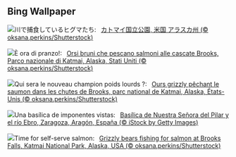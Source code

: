 ## Bing Wallpaper
![](https://www.bing.com/th?id=OHR.GrizzlyFalls_JA-JP3634717781_UHD.jpg&w=1000)川で捕食しているヒグマたち:&nbsp;&ensp;[カトマイ国立公園, 米国 アラスカ州 (© oksana.perkins/Shutterstock)](https://www.bing.com/th?id=OHR.GrizzlyFalls_JA-JP3634717781_UHD.jpg)
<br><br/>
![](https://www.bing.com/th?id=OHR.GrizzlyFalls_IT-IT0353576964_UHD.jpg&w=1000)È ora di pranzo!:&nbsp;&ensp;[Orsi bruni che pescano salmoni alle cascate Brooks, Parco nazionale di Katmai, Alaska, Stati Uniti (© oksana.perkins/Shutterstock)](https://www.bing.com/th?id=OHR.GrizzlyFalls_IT-IT0353576964_UHD.jpg)
<br><br/>
![](https://www.bing.com/th?id=OHR.GrizzlyFalls_FR-FR9827995252_UHD.jpg&w=1000)Qui sera le nouveau champion poids lourds ?:&nbsp;&ensp;[Ours grizzly pêchant le saumon dans les chutes de Brooks, parc national de Katmai, Alaska, États-Unis (© oksana.perkins/Shutterstock)](https://www.bing.com/th?id=OHR.GrizzlyFalls_FR-FR9827995252_UHD.jpg)
<br><br/>
![](https://www.bing.com/th?id=OHR.PilarFestivities_ES-ES6761605818_UHD.jpg&w=1000)Una basílica de imponentes vistas:&nbsp;&ensp;[Basílica de Nuestra Señora del Pilar y el río Ebro, Zaragoza, Aragón, España (© iStock by Getty Images)](https://www.bing.com/th?id=OHR.PilarFestivities_ES-ES6761605818_UHD.jpg)
<br><br/>
![](https://www.bing.com/th?id=OHR.GrizzlyFalls_EN-GB6799572223_UHD.jpg&w=1000)Time for self-serve salmon:&nbsp;&ensp;[Grizzly bears fishing for salmon at Brooks Falls, Katmai National Park, Alaska, USA (© oksana.perkins/Shutterstock)](https://www.bing.com/th?id=OHR.GrizzlyFalls_EN-GB6799572223_UHD.jpg)
<br><br/>
